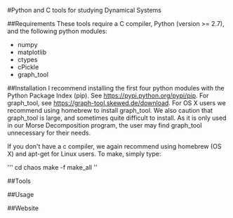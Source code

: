 #Python and C tools for studying Dynamical Systems

##Requirements
These tools require a C compiler, Python (version >= 2.7), and the following python modules:
- numpy
- matplotlib
- ctypes
- cPickle
- graph_tool

##Installation
I recommend installing the first four python modules with the Python Package Index (pip). See https://pypi.python.org/pypi/pip.
For graph_tool, see https://graph-tool.skewed.de/download. For OS X users we recommend using homebrew to install graph_tool. We also caution that graph_tool is large, and sometimes quite difficult to install. As it is only used in our Morse Decomposition program, the user may find graph_tool unnecessary for their needs.

If you don't have a c compiler, we again recommend using homebrew (OS X) and apt-get for Linux users. To make, simply type:

'''
cd chaos
make -f make_all
''



##Tools

##Usage

##Website
